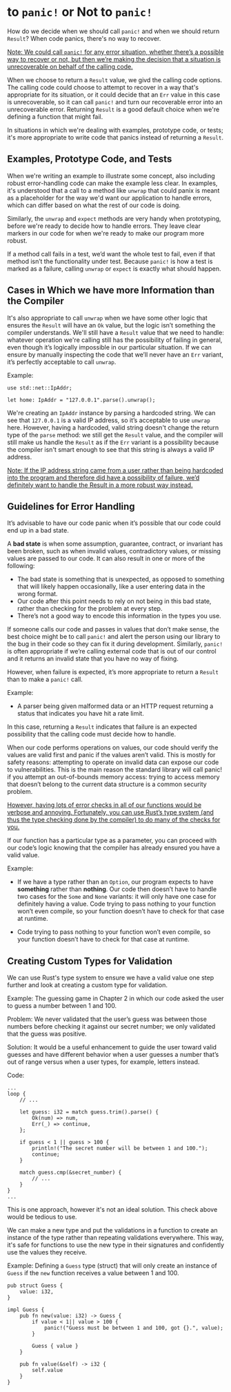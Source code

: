 # to `panic!` or Not to `panic!`

How do we decide when we should call `panic!` and when we should return `Result`? When code panics, there's no way to recover. 

<ins>Note: We could call `panic!` for any error situation, whether there’s a possible way to recover or not, but then we’re making the decision that a situation is unrecoverable on behalf of the calling code.</ins>

When we choose to return a `Result` value, we givd the calling code options. The calling code could choose to attempt to recover in a way that's appropriate for its situation, or it could decide that an `Err` value in this case is unrecoverable, so it can call `panic!` and turn our recoverable error into an unrecoverable error. 
Returning `Result` is a good default choice when we're defining a function that might fail. 

In situations in which we're dealing with examples, prototype code, or tests; it's more appropriate to write code that panics instead of returning a `Result`. 

## Examples, Prototype Code, and Tests

When we're writing an example to illustrate some concept, also including robust error-handling code can make the example less clear.
In examples, it's understood that a call to a method like `unwrap` that could panix is meant as a placeholder for the way we'd want our application to handle errors, which can differ based on what the rest of our code is doing. 

Similarly, the `unwrap` and `expect` methods are very handy when prototyping, before we're ready to decide how to handle errors. 
They leave clear markers in our code for when we're ready to make our program more robust. 

If a method call fails in a test, we’d want the whole test to fail, even if that method isn’t the functionality under test. 
Because `panic!` is how a test is marked as a failure, calling `unwrap` or `expect` is exactly what should happen.

## Cases in Which we have more Information than the Compiler

It's also appropriate to call `unwrap` when we have some other logic that ensures the `Result` will have an `Ok` value, but the logic isn’t something the compiler understands.
We'll still have a `Result` value that we need to handle: whatever operation we're calling still has the possibility of failing in general, even though it’s logically impossible in our particular situation.
If we can ensure by manually inspecting the code that we’ll never have an `Err` variant, it’s perfectly acceptable to call `unwrap`.

Example: 

```
use std::net::IpAddr;

let home: IpAddr = "127.0.0.1".parse().unwrap();
```

We're creating an `IpAddr` instance by parsing a hardcoded string. We can see that `127.0.0.1` is a valid IP address, so it’s acceptable to use `unwrap` here. 
However, having a hardcoded, valid string doesn't change the return type of the `parse` method: we still get the `Result` value, and the compiler will still
make us handle the `Result` as if the `Err` variant is a possibility because the compiler isn't smart enough to see that this string is always a valid IP address. 

<ins>Note: If the IP address string came from a user rather than being hardcoded into the program and therefore did have a possibility of failure, we’d definitely want to handle the Result in a more robust way instead.</ins>

## Guidelines for Error Handling

It’s advisable to have our code panic when it’s possible that our code could end up in a bad state.

A **bad state** is when some assumption, guarantee, contract, or invariant has been broken, such as when invalid values, contradictory values, or missing values are passed to our code.
It can also result in one or more of the following:

- The bad state is something that is unexpected, as opposed to something that will likely happen occasionally, like a user entering data in the wrong format.
- Our code after this point needs to rely on not being in this bad state, rather than checking for the problem at every step.
- There’s not a good way to encode this information in the types you use. 

If someone calls our code and passes in values that don’t make sense, the best choice might be to call `panic!` and alert the person using our library to the bug in their code so they can fix it during development. 
Similarly, `panic!` is often appropriate if we’re calling external code that is out of our control and it returns an invalid state that you have no way of fixing.

However, when failure is expected, it’s more appropriate to return a `Result` than to make a `panic!` call.

Example: 

- A parser being given malformed data or an HTTP request returning a status that indicates you have hit a rate limit.

In this case, returning a `Result` indicates that failure is an expected possibility that the calling code must decide how to handle. 

When our code performs operations on values, our code should verify the values are valid first and panic if the values aren’t valid.
This is mostly for safety reasons: attempting to operate on invalid data can expose our code to vulnerabilities. 
This is the main reason the standard library will call panic! if you attempt an out-of-bounds memory access: trying to access memory that doesn’t belong to the current data structure is a common security problem.

<ins>However, having lots of error checks in all of our functions would be verbose and annoying. Fortunately, you can use Rust’s type system (and thus the type checking done by the compiler) to do many of the checks for you.</ins>

If our function has a particular type as a parameter, you can proceed with our code’s logic knowing that the compiler has already ensured you have a valid value. 

Example: 

- If we have a type rather than an `Option`, our program expects to have **something** rather than **nothing**. Our code then doesn’t have to handle two cases for the `Some` and `None` variants: it will only have one case for definitely having a value. Code trying to pass nothing to your function won’t even compile, so your function doesn’t have to check for that case at runtime.

- Code trying to pass nothing to your function won’t even compile, so your function doesn’t have to check for that case at runtime.

## Creating Custom Types for Validation

We can use Rust's type system to ensure we have a valid value one step further and look at creating a custom type for validation. 

Example: The guessing game in Chapter 2 in which our code asked the user to guess a number between 1 and 100.

Problem: We never validated that the user’s guess was between those numbers before checking it against our secret number; we only validated that the guess was positive.

Solution: It would be a useful enhancement to guide the user toward valid guesses and have different behavior when a user guesses a number that’s out of range versus when a user types, for example, letters instead.

Code: 

```
...
loop {
    // ...

    let guess: i32 = match guess.trim().parse() {
        Ok(num) => num,
        Err(_) => continue,
    };

    if guess < 1 || guess > 100 {
        println!("The secret number will be between 1 and 100.");
        continue;
    }

    match guess.cmp(&secret_number) {
        // ...
    }
}
...
```

This is one approach, however it's not an ideal solution. This check above would be tedious to use. 


We can make a new type and put the validations in a function to create an instance of the type rather than repeating validations everywhere. 
This way, it's safe for functions to use the new type in their signatures and confidently use the values they receive. 

Example: Defining a `Guess` type (struct) that will only create an instance of `Guess` if the `new` function receives a value between 1 and 100. 

```
pub struct Guess {
    value: i32,
}

impl Guess {
    pub fn new(value: i32) -> Guess {
        if value < 1|| value > 100 {
            panic!("Guess must be between 1 and 100, got {}.", value);
        }

        Guess { value }
    }

    pub fn value(&self) -> i32 {
        self.value
    }
}
```

